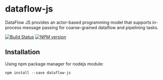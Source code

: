 dataflow-js
========

DataFlow JS provides an actor-based programming model that supports in-process message passing for coarse-grained dataflow and pipelining tasks.

[![Build Status](https://travis-ci.org/gghez/dataflow-js.svg?branch=master)](https://travis-ci.org/gghez/dataflow-js)
[![NPM version](https://badge.fury.io/js/dataflow-js.png)](http://badge.fury.io/js/dataflow-js)

## Installation

Using npm package manager for nodejs module:

```
npm install --save dataflow-js
```
